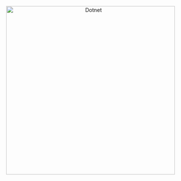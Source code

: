 <p align="center">
    <img src="https://github.com/bsbateam/dotnet/raw/main/static/logo.svg" alt="Dotnet" width="450">
</p>